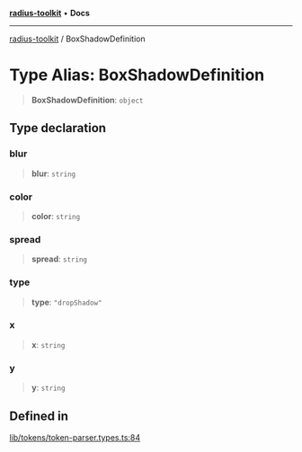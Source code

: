 [**radius-toolkit**](../README.md) • **Docs**

***

[radius-toolkit](../globals.md) / BoxShadowDefinition

# Type Alias: BoxShadowDefinition

> **BoxShadowDefinition**: `object`

## Type declaration

### blur

> **blur**: `string`

### color

> **color**: `string`

### spread

> **spread**: `string`

### type

> **type**: `"dropShadow"`

### x

> **x**: `string`

### y

> **y**: `string`

## Defined in

[lib/tokens/token-parser.types.ts:84](https://github.com/rangle/radius-token-tango/blob/5b6e6f5adbda55f8c41a4c8308d1d8885a9b9a2f/packages/radius-toolkit/src/lib/tokens/token-parser.types.ts#L84)
